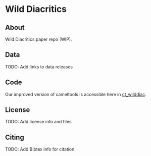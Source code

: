 # Wild Diacritics

## About

Wild Diacritics paper repo (WIP).

## Data

TODO: Add links to data releases

## Code

Our improved version of cameltools is accessible here in [ct_wilddiac](https://github.com/CAMeL-Lab/ct_wilddiac).

## License

TODO: Add license info and files

## Citing

TODO: Add Bibtex info for citation.
